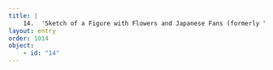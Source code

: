 ```yaml
---
title: |
    14.  'Sketch of a Figure with Flowers and Japanese Fans (formerly "Tanagra")'
layout: entry
order: 1014
object:
    - id: "14"
---
```

